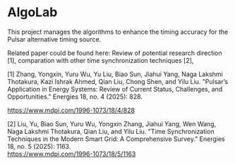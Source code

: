 # AlgoLab
This project manages the algorithms to enhance the timing accuracy for the Pulsar alternative timing source.




Related paper could be found here:
Review of potential research direction [1], comparation with other time synchronization techniques [2],




[1] Zhang, Yongxin, Yuru Wu, Yu Liu, Biao Sun, Jiahui Yang, Naga Lakshmi Thotakura, Kazi Ishrak Ahmed, Qian Liu, Chong Shen, and Yilu Liu. "Pulsar’s Application in Energy Systems: Review of Current Status, Challenges, and Opportunities." Energies 18, no. 4 (2025): 828. 

https://www.mdpi.com/1996-1073/18/4/828

[2] Liu, Yu, Biao Sun, Yuru Wu, Yongxin Zhang, Jiahui Yang, Wen Wang, Naga Lakshmi Thotakura, Qian Liu, and Yilu Liu. "Time Synchronization Techniques in the Modern Smart Grid: A Comprehensive Survey." Energies 18, no. 5 (2025): 1163.  
https://www.mdpi.com/1996-1073/18/5/1163



